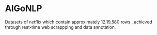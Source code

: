 # AlGoNLP
Datasets of netflix which contain approximately 12,19,580 rows  , achieved through reat-time web scrappping and data annotation, 
